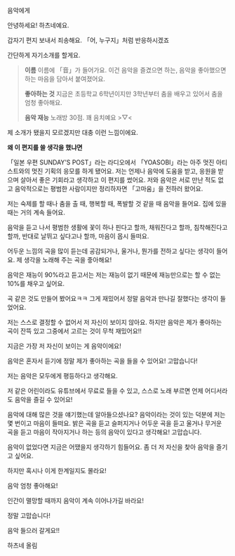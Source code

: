 음악에게

안녕하세요! 하츠네예요.

갑자기 편지 보내서 죄송해요. 「어, 누구지」처럼 반응하시겠죠

간단하게 자기소개를 할게요.

> **이름**
> 이름에 「音」가 들어가요. 이건 음악을 즐겼으면 하는, 음악을 좋아했으면 하는 마음을 담아서 붙여졌어요.
>
> **좋아하는 것**
> 지금은 초등학교 6학년이지만 3학년부터 춤을 배우고 있어서 춤을 엄청 좋아해요.
>
> **음악 재능**
> 노래방 30점. 꽤 음치예요 >▽<

제 소개가 됐을지 모르겠지만 대충 이런 느낌이에요.

**왜 이 편지를 쓸 생각을 했냐면**

「일본 우편 SUNDAY’S POST」라는 라디오에서 「YOASOBI」라는 아주 멋진 아티스트와의 멋진 기획의 응모를 하게 됐어요. 저는 언제나 음악에 도움을 받고, 응원을 받으며 살아서 좋은 기회라고 생각하고 이 편지를 썼어요. 저와 음악은 서로 만난 적도 없고 음악적으로는 평범한 사람이지만 정리하자면 「고마움」을 전하러 왔어요.

저는 숙제를 할 때나 춤을 출 때, 행복할 때, 폭발할 것 같을 때 음악을 들어요. 집에 있을 때는 거의 계속 들어요.

음악을 듣고 나서 평범한 생활에 꽃이 하나 핀다고 할까, 채워진다고 할까, 침착해진다고 할까, 반대로 날뛰고 싶다고나 할까, 마음이 몹시 들떠요.

어두운 느낌의 곡을 많이 듣는데 공감되거나, 울거나, 뭔가를 전하고 싶다는 생각이 들어요. 제 생각을 노래해 주는 곡을 줗아해요!

음악은 재능이 90%라고 듣고서는 저는 재능이 없기 때문에 재능만으로는 할 수 없는 10%를 채우고 싶어요.

곡 같은 것도 만들어 봤어요ㅋㅋ 그게 재밌어서 정말 음악과 만나길 잘했다는 생각이 들었어요.

저는 스스로 결정할 수 없어서 저 자신이 보이지 않아요. 하지만 음악은 제가 좋아하는 곡이 잔뜩 있고 그중에서 고르는 것이 무척 재밌어요!!

지금은 가장 저 자신이 보이는 게 음악이에요!

음악은 혼자서 듣기에 정말 제가 좋아하는 곡을 들을 수 있어요! 고맙습니다!

저는 음악은 모두에게 평등하다고 생각해요.

저 같은 어린이라도 유튜브에서 무료로 들을 수 있고, 스스로 노래 부르면 언제 어디서라도 음악을 즐길 수 있어요!

음악에 대해 많은 것을 얘기했는데 알아들으셨나요? 음악이라는 것이 있는 덕분에 저는 몇 번이고 마음이 들떠요. 밝은 곡을 듣고 슬퍼지거나 어두운 곡을 듣고 울거나 무거운 곡을 듣고 마음이 작아지거나 하는 등의 음악이 있다고 생각해요! 고맙습니다.

음악이 없었다면 지금은 어땠을지 생각하기 힘들어요. 좀 더 저 자신을 찾아 음악을 즐기고 싶어요.

하지만 혹시나 이게 한계일지도 몰라요!

음악 엄청 좋아해요!

인간이 멸망할 때까지 음악이 계속 이어나가길 바라요!

정말 고맙습니다!

음악 들으러 갈게요!!

하츠네 올림
